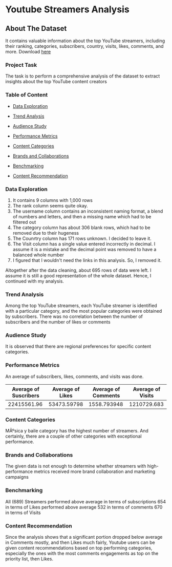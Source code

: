 # Youtube Streamers Analysis

## About The Dataset

It contains valuable information about the top YouTube streamers, including their ranking, categories, subscribers, country, visits, likes, comments, and more. Download [here](https://drive.google.com/file/d/1TRPPHAA2nn2NtpHn5GZaxKYVKzj27jQ5/view?usp=drive_link)

### Project Task

The task is to perform a comprehensive analysis of the dataset to extract insights about the top YouTube content creators

### Table of Content
- [Data Exploration](#data-exploration)

- [Trend Analysis](#trend-analysis)

- [Audience Study](#audience-study)

- [Performance Metrics](#performance-metrics)

- [Content Categories](#content-categories)

- [Brands and Collaborations](#brands-and-collaborations)

- [Benchmarking](#benchmarking) 

- [Content Recommendation](#content-recommendation)

### Data Exploration

1. It contains 9 columns with 1,000 rows
2. The rank column seems quite okay.
3. The username column contains an inconsistent naming format, a blend of numbers and letters, and then a missing name which had to be filtered out
4. The category column has about 306 blank rows, which had to be removed due to their hugeness
5. The Counrtry column has 171 rows unknown. I decided to leave it.
6. The Visit column has a single value entered incorrectly in decimal. I assume it is a mistake and the decimal point was removed to have a balanced whole number
7. I figured that I wouldn't need the links in this analysis. So, I removed it.

Altogether after the data cleaning, about 695 rows of data were left. I assume it is still a good representation of the whole dataset. Hence, I continued with my analysis.

### Trend Analysis

Among the top YouTube streamers, each YouTube streamer is identified with a particular category, and the most popular categories were obtained by subscribers. There was no correlation between the number of subscribers and the number of likes or comments

### Audience Study

It is observed that there are regional preferences for specific content categories.

### Performance Metrics

An average of subscribers, likes, comments, and visits was done.
  
|Average of Suscribers|Average of Likes|Average of Comments|Average of Visits|
|---------------------|---------------|--------------------|-----------------|
|22415561.96|53473.59798|1558.793948|1210729.683|


### Content Categories

MÃºsica y baile category has the highest number of streamers. And certainly, there are a couple of other categories with exceptional performance.




### Brands and Collaborations

The given data is not enough to determine whether streamers with high-performance metrics received more brand collaboration and marketing campaigns

### Benchmarking

All (689) Streamers performed above average in terms of subscriptions
654 in terms of Likes performed above average
532 in terms of comments
670 in terms of Visits


### Content Recommendation 

Since the analysis shows that a significant portion dropped below average in Comments mostly, and then Likes much fairly, Youtube users can be given content recommendations based on top performing categories, especially the ones with the most comments engagements as top on the priority list, then Likes.



